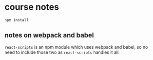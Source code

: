 # course notes

```bash
npm install
```

## notes on webpack and babel

`react-scripts` is an npm module which uses webpack and babel, so no need to include those two as `react-scripts` handles it all.
